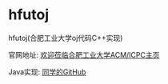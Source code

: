 # hfutoj
hfutoj(合肥工业大学oj代码C++实现)

官网地址: [欢迎莅临合肥工业大学ACM/ICPC主页](http://acm.hfut.edu.cn/) 

Java实现: [同学的GitHub](https://github.com/KivenLing/HFUTOJ) 

